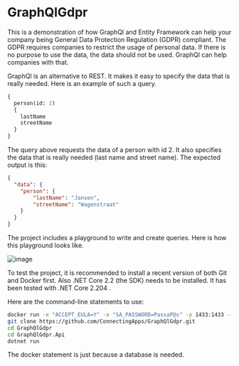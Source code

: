 # GraphQlGdpr
This is a demonstration of how GraphQl and Entity Framework can help your company being General Data Protection Regulation (GDPR) compliant. The GDPR requires companies to restrict the usage of personal data. If there is no purpose to use the data, the data should not be used. GraphQl can help companies with that.

GraphQl is an alternative to REST. It makes it easy to specify the data that is really needed. Here is an example of such a query.

```graphql
{
  person(id: 2)
  {
    lastName
    streetName
  }
}
````

The query above requests the data of a person with id 2. It also specifies the data that is really needed (last name and street name). The expected output is this:

````json
{
  "data": {
    "person": {
        "lastName": "Jansen",
        "streetName": "Wagenstraat"
    }
  }
}
````

The project includes a playground to write and create queries. Here is how this playground looks like.

![image](https://raw.githubusercontent.com/ConnectingApps/GraphQlGdpr/master/PlayGround.png)

To test the project, it is recommended to install a recent version of both Git and Docker first. Also .NET Core 2.2 (the SDK) needs to be installed. It has been tested with .NET Core 2.204 .

Here are the command-line statements to use:

````bash
docker run -e "ACCEPT_EULA=Y" -e "SA_PASSWORD=PassaP@s" -p 1433:1433 --name GraphQlGdpr -d mcr.microsoft.com/mssql/server:2017-latest
git clone https://github.com/ConnectingApps/GraphQlGdpr.git
cd GraphQlGdpr
cd GraphQlGdpr.Api 
dotnet run
````

The docker statement is just because a database is needed. 



